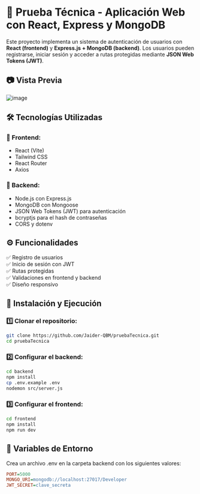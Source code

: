 # 🚀 Prueba Técnica - Aplicación Web con React, Express y MongoDB

Este proyecto implementa un sistema de autenticación de usuarios con **React (frontend)** y **Express.js + MongoDB (backend)**. Los usuarios pueden registrarse, iniciar sesión y acceder a rutas protegidas mediante **JSON Web Tokens (JWT)**.

## 📷 Vista Previa
![image](https://github.com/user-attachments/assets/25b1b152-24e8-4fcc-9b76-707cb3abe441)

## 🛠️ Tecnologías Utilizadas

### 🔹 Frontend:
- React (Vite)
- Tailwind CSS
- React Router
- Axios

### 🔹 Backend:
- Node.js con Express.js
- MongoDB con Mongoose
- JSON Web Tokens (JWT) para autenticación
- bcryptjs para el hash de contraseñas
- CORS y dotenv

## ⚙️ Funcionalidades
✅ Registro de usuarios  
✅ Inicio de sesión con JWT  
✅ Rutas protegidas  
✅ Validaciones en frontend y backend  
✅ Diseño responsivo  

## 🚀 Instalación y Ejecución

### 1️⃣ Clonar el repositorio:
```bash
git clone https://github.com/Jaider-QBM/pruebaTecnica.git
cd pruebaTecnica
```
### 2️⃣ Configurar el backend:
```bash
cd backend
npm install
cp .env.example .env 
nodemon src/server.js
```
### 3️⃣ Configurar el frontend:
```bash
cd frontend
npm install
npm run dev
```

## 📌 Variables de Entorno

Crea un archivo .env en la carpeta backend con los siguientes valores:
```ini
PORT=5000
MONGO_URI=mongodb://localhost:27017/Developer
JWT_SECRET=clave_secreta
```

